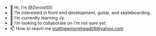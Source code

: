 - 👋 Hi, I’m @Zeroist00
- 👀 I’m interested in front end development, guitar, and skateboarding.  
- 🌱 I’m currently learning Js.
- 💞️ I’m looking to collaborate on i'm not sure yet.
- 📫 How to reach me matthewmorehead09@yahoo.com

<!---
Zeroist00/Zeroist00 is a ✨ special ✨ repository because its `README.md` (this file) appears on your GitHub profile.
You can click the Preview link to take a look at your changes.
--->
